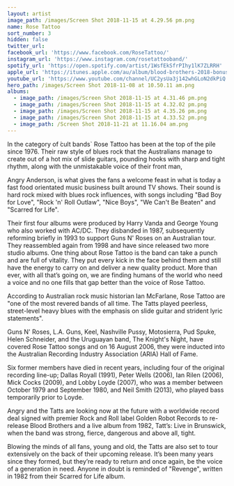 ```yaml
---
layout: artist
image_path: /images/Screen Shot 2018-11-15 at 4.29.56 pm.png
name: Rose Tattoo
sort_number: 3
hidden: false
twitter_url:
facebook_url: 'https://www.facebook.com/RoseTattoo/'
instagram_url: 'https://www.instagram.com/rosetattooband/'
spotify_url: 'https://open.spotify.com/artist/1WsfEkSfrPIhy1lK7ZLRRH'
apple_url: 'https://itunes.apple.com/au/album/blood-brothers-2018-bonus-reissue/1353749186'
youtube_url: 'https://www.youtube.com/channel/UC2ysUa3j142whGLoN2dkPiQ'
hero_path: /images/Screen Shot 2018-11-08 at 10.50.11 am.png
albums:
  - image_path: /images/Screen Shot 2018-11-15 at 4.31.46 pm.png
  - image_path: /images/Screen Shot 2018-11-15 at 4.32.02 pm.png
  - image_path: /images/Screen Shot 2018-11-15 at 4.35.26 pm.png
  - image_path: /images/Screen Shot 2018-11-15 at 4.33.52 pm.png
  - image_path: /Screen Shot 2018-11-21 at 11.16.04 am.png
---
```


In the category of ́cult bands\` Rose Tattoo has been at the top of the pile since 1976. Their raw style of blues rock that the Australians manage to create out of a hot mix of slide guitars, pounding hooks with sharp and tight rhythm, along with the unmistakable voice of their front man,

Angry Anderson, is what gives the fans a welcome feast in what is today a fast food orientated music business built around TV shows. Their sound is hard rock mixed with blues rock influences, with songs including "Bad Boy for Love", "Rock 'n' Roll Outlaw", "Nice Boys", "We Can't Be Beaten" and "Scarred for Life".

Their first four albums were produced by Harry Vanda and George Young who also worked with AC/DC. They disbanded in 1987, subsequently reforming briefly in 1993 to support Guns N' Roses on an Australian tour. They reassembled again from 1998 and have since released two more studio albums. One thing about Rose Tattoo is the band can take a punch and are full of vitality. They put every kick in the face behind them and still have the energy to carry on and deliver a new quality product. More than ever, with all that’s going on, we are finding humans of the world who need a voice and no one fills that gap better than the voice of Rose Tattoo.

According to Australian rock music historian Ian McFarlane, Rose Tattoo are "one of the most revered bands of all time. The Tatts played peerless, street-level heavy blues with the emphasis on slide guitar and strident lyric statements".

Guns N' Roses, L.A. Guns, Keel, Nashville Pussy, Motosierra, Pud Spuke, Helen Schneider, and the Uruguayan band, The Knight's Night, have covered Rose Tattoo songs and on 16 August 2006, they were inducted into the Australian Recording Industry Association (ARIA) Hall of Fame.

Six former members have died in recent years, including four of the original recording line-up; Dallas Royall (1991), Peter Wells (2006), Ian Rilen (2006), Mick Cocks (2009), and Lobby Loyde (2007), who was a member between October 1979 and September 1980, and Neil Smith (2013), who played bass temporarily prior to Loyde.

Angry and the Tatts are looking now at the future with a worldwide record deal signed with premier Rock and Roll label Golden Robot Records to re-release Blood Brothers and a live album from 1982, Tatt’s: Live in Brunswick, when the band was strong, fierce, dangerous and above all, tight.

Blowing the minds of all fans, young and old, the Tatts are also set to tour extensively on the back of their upcoming release. It’s been many years since they formed, but they’re ready to return and once again, be the voice of a generation in need. Anyone in doubt is reminded of "Revenge", written in 1982 from their Scarred for Life album.